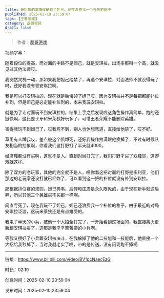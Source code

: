 ```yaml
---
title: 最后悔的事情就是领了妲己，现在浪费我一个补位的格子
published: 2025-02-10 23:59:04
tags: [王者荣耀]
category: 磊哥视频
draft: false
---
```



> 作者：[磊哥游戏](https://space.bilibili.com/268941858?spm_id_from=333.788.upinfo.head.click)

视频字幕：

随着段位的提高，而对面的中路不是妲己，就是安琪拉，出场率那叫一个高，就没见过其他法师哎。

我突然灵机一动，那如果我把妲己给禁了，再选个安琪拉，对面法师不就没得玩了吗，还好我没有领安琪拉啊。

我是可以打安琪拉的，现在就是后悔领了妲己哎，因为安琪拉并不是每把都能补位补到，但是妲己是必定能补位到的，本来我玩安琪拉。

就是为了让对面玩不到安琪拉的，结果上手之后发现哎这角色操作真简单，跑的还挺快啊，这比姜子牙和米莱狄好玩多了，可惜王者荣耀不能删除英雄。

害得我玩不到妲己了，哎我弯不到，别人也休想弯道，直接给他禁了，哎不好。

草里有人蹲我哎，差点被这个凯蹲死，还好我操作拉满跟他换掉了，不过有时候队友相当的抽象啊，你看我们这打野打了半天就4000。

经济鞋都没有买啊，这就不是人，直到对局打完了，我们打野才买了双鞋耶，这游戏就这样。

除了双方的老玩家，其他的完全就不是人，哎你看这把对面的打野是多利亚，他们那边的老玩家还没打就已经炸了，可以看到这一把的补位就没有补到安琪拉。

那根据排位赛的规则，妲己典韦，后羿和庄周是永久限免的，由于现在新手就送后羿，所以其他三个英雄买不买都一样啊。

简直亏死了，现在我玩不了妲己，妲己还浪费我一个补位的格子，由于最近的对局安琪拉泛滥，这玩米莱狄还是有点难受的。

我屯了半天的小兵，被他一个大招全打完了，一开始看到这场面的，我直接集火更新跟安琪拉拼了，这都是我辛辛苦苦攒的小兵啊。

等我又攒好了小兵跟安琪拉决斗，在我躲掉了他的二技能和一技能后，他直接一个大招给我秒掉了，当时我就老实了哎，带的是传送，没有闪现跑不掉啊

---


链接：https://www.bilibili.com/video/BV1pcNaecEzG



时长：02:19

创建时间：2025-02-10 23:59:04

发布时间：2025-02-10 23:59:04

